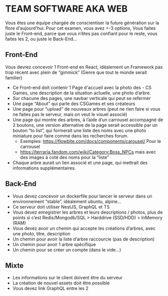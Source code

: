 # TEAM SOFTWARE AKA WEB
Vous êtes une équipe chargée de conscientiser la future génération sur la flore d'aujourd'hui.
Pour cet examen, vous avez +-3 options, Vous faites juste le Front-end, parce que vous n’êtes pas confiant pour le reste, vous faites les 2, ou juste le Back-End…
## Front-End 
Vous devrez concevoir 1 Front-end en React, idéalement un Framework pas trop récent avec plein de “gimmick” (Genre que tout le monde serait familier)
- Ce Front-end doit contenir 1 Page d'accueil avec la photo des - CS Games, une description de la situation actuelle, une photo d’arbre. 
- Sur chacune des pages, une navbar verticale qui peut se refermer  
- Une page “About” qui parle des CSGames et ses créateurs
- Une page pour “upload” de nouveaux arbres (peut ne rien faire si vous ne faites pas le serveur, mais on veut le visuel associé) 
- Une page qui montre des arbres, à l’aide d’un carrousel accompagné de 2 boutons, une version alternative de la page serait accessible par un bouton “to list”, qui formerait une liste des noms  avec une photo miniature pour faire comme dans les recherches forum.
    -  Exemples: https://flowbite.com/docs/components/carousel/ Pour le carrousel
    - https://terraria.fandom.com/wiki/Category:Boss_NPCs mais avec des images à coté des noms pour la “liste”
- Chaque arbre aurait un lien associé et une page, qui mettrait des informations supplémentaires.
## Back-End
- Vous devez concevoir un dockerfile pour lancer le serveur dans un environnement “stable”, idéalement ubuntu, alpine… 
- Ce serveur doit utiliser NestJS, GraphQL et TS
- Vous devez enregistrer les arbres et leurs descriptions / photos, plus de points si c’est Redis/Mongodb/SQL > Harddrive (SSD/HDD) > InMemory (RAM)
- Vous devez avoir un chemin qui accepte les créations d’arbres, avec une photo, titre, description
- Un chemin pour avoir la liste d’arbre raccourcie (pas de description)
- Un chemin pour avoir 1 arbre spécifique
- Un chemin pour se créer un compte (dans le vide…)
## Mixte
- Les informations sur le client doivent être du serveur
- La création de nouvel assets doit être possible
- Vous devez link GraphQL entre les 2
